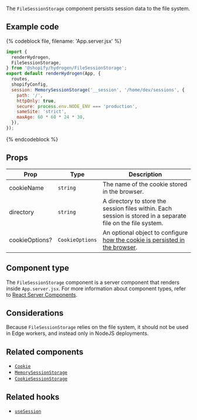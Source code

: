 <!-- This file is generated from source code in the Shopify/hydrogen repo. Edit the files in /packages/hydrogen/src/components/Image and run 'yarn generate-docs' at the root of this repo. For more information, refer to https://github.com/Shopify/shopify-dev/blob/main/content/internal/operations/reference-docs/hydrogen.md. -->

The `FileSessionStorage` component persists session data to the file system.

## Example code

{% codeblock file, filename: 'App.server.jsx' %}

```jsx
import {
  renderHydrogen,
  FileSessionStorage,
} from '@shopify/hydrogen/FileSessionStorage';
export default renderHydrogen(App, {
  routes,
  shopifyConfig,
  session: MemorySessionStorage('__session', '/home/dev/sessions', {
    path: '/',
    httpOnly: true,
    secure: process.env.NODE_ENV === 'production',
    sameSite: 'strict',
    maxAge: 60 * 60 * 24 * 30,
  }),
});
```

{% endcodeblock %}

## Props

| Prop | Type | Description |  
| --------------- | ------- | ------------------------------------------------------------------- |
| cookieName      | <code>string</code> | The name of the cookie stored in the browser.                                                                                        |
| directory     | <code>string</code>  | A directory to store the session files within. Each session is stored in a separate file on the file system.                         |
| cookieOptions?  | <code>CookieOptions</code> | An optional object to configure [how the cookie is persisted in the browser](/api/hydrogen/components/framework/cookie#cookie-options). |

## Component type

The `FileSessionStorage` component is a server component that renders inside `App.server.jsx`. For more information about component types, refer to [React Server Components](/custom-storefronts/hydrogen/framework/react-server-components).

## Considerations

Because `FileSessionStorage` relies on the file system, it should not be used in Edge workers, and instead only in NodeJS deployments.

## Related components

- [`Cookie`](/api/hydrogen/components/framework/cookie)
- [`MemorySessionStorage`](/api/hydrogen/components/framework/memorysessionstorage)
- [`CookieSessionStorage`](/api/hydrogen/components/framework/cookiesessionstorage)

## Related hooks

- [`useSession`](/api/hydrogen/hooks/framework/usesession)
